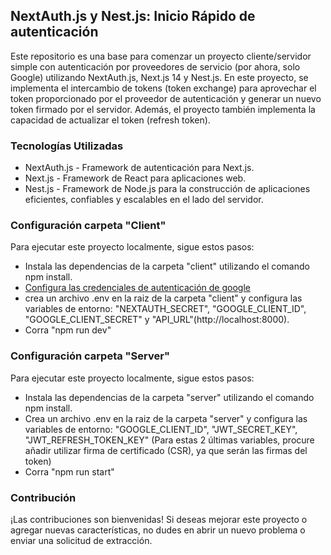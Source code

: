 ## NextAuth.js y Nest.js: Inicio Rápido de autenticación
Este repositorio es una base para comenzar un proyecto cliente/servidor simple con autenticación por proveedores de servicio (por ahora, solo Google) utilizando NextAuth.js, Next.js 14 y Nest.js. En este proyecto, se implementa el intercambio de tokens (token exchange) para aprovechar el token proporcionado por el proveedor de autenticación y generar un nuevo token firmado por el servidor. Además, el proyecto también implementa la capacidad de actualizar el token (refresh token).

### Tecnologías Utilizadas
- NextAuth.js - Framework de autenticación para Next.js.
- Next.js - Framework de React para aplicaciones web.
- Nest.js - Framework de Node.js para la construcción de aplicaciones eficientes, confiables y escalables en el lado del servidor.
### Configuración carpeta "Client"
Para ejecutar este proyecto localmente, sigue estos pasos:

- Instala las dependencias de la carpeta "client" utilizando el comando npm install.
- [Configura las credenciales de autenticación de google ](https://next-auth.js.org/providers/google)
- crea un archivo .env en la raiz de la carpeta "client" y configura las variables de entorno: "NEXTAUTH_SECRET", "GOOGLE_CLIENT_ID", "GOOGLE_CLIENT_SECRET" y "API_URL"(http://localhost:8000).
- Corra "npm run dev"

### Configuración carpeta "Server"
Para ejecutar este proyecto localmente, sigue estos pasos:

- Instala las dependencias de la carpeta "server" utilizando el comando npm install.
- Crea un archivo .env en la raiz de la carpeta "server" y configura las variables de entorno: "GOOGLE_CLIENT_ID", "JWT_SECRET_KEY", "JWT_REFRESH_TOKEN_KEY" (Para estas 2 últimas variables, procure añadir utilizar firma de certificado (CSR), ya que serán las firmas del token)
- Corra "npm run start"

### Contribución
¡Las contribuciones son bienvenidas! Si deseas mejorar este proyecto o agregar nuevas características, no dudes en abrir un nuevo problema o enviar una solicitud de extracción.
